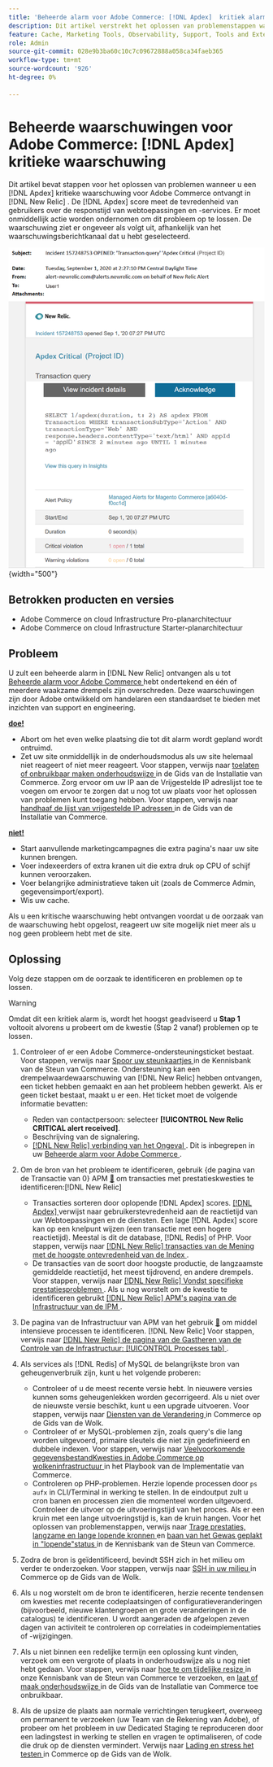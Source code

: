 ```yaml
---
title: 'Beheerde alarm voor Adobe Commerce: [!DNL Apdex]  kritiek alarm'
description: Dit artikel verstrekt het oplossen van problemenstappen wanneer u een  [!DNL Apdex]  kritieke alarm voor Adobe Commerce in  [!DNL New Relic]. The [!DNL Apdex]  ontvangt score gebruikers' tevredenheid aan de reactietijd van Webtoepassingen en de diensten. Er moet onmiddellijk actie worden ondernomen om dit probleem op te lossen.
feature: Cache, Marketing Tools, Observability, Support, Tools and External Services
role: Admin
source-git-commit: 028e9b3ba60c10c7c09672888a058ca34faeb365
workflow-type: tm+mt
source-wordcount: '926'
ht-degree: 0%

---
```


# Beheerde waarschuwingen voor Adobe Commerce: [!DNL Apdex] kritieke waarschuwing

Dit artikel bevat stappen voor het oplossen van problemen wanneer u een [!DNL Apdex] kritieke waarschuwing voor Adobe Commerce ontvangt in [!DNL New Relic] . De [!DNL Apdex] score meet de tevredenheid van gebruikers over de responstijd van webtoepassingen en -services. Er moet onmiddellijk actie worden ondernomen om dit probleem op te lossen. De waarschuwing ziet er ongeveer als volgt uit, afhankelijk van het waarschuwingsberichtkanaal dat u hebt geselecteerd.

![ toepassing kritieke alarm ](../../assets/managed-alerts/apdex-critical-magento-managed.png){width="500"}

## Betrokken producten en versies

* Adobe Commerce on cloud Infrastructure Pro-planarchitectuur
* Adobe Commerce on cloud Infrastructure Starter-planarchitectuur

## Probleem

U zult een beheerde alarm in [!DNL New Relic] ontvangen als u tot [ Beheerde alarm voor Adobe Commerce ](managed-alerts-for-magento-commerce.md) hebt ondertekend en één of meerdere waakzame drempels zijn overschreden. Deze waarschuwingen zijn door Adobe ontwikkeld om handelaren een standaardset te bieden met inzichten van support en engineering.

<u> **doe!** </u>

* Abort om het even welke plaatsing die tot dit alarm wordt gepland wordt ontruimd.
* Zet uw site onmiddellijk in de onderhoudsmodus als uw site helemaal niet reageert of niet meer reageert. Voor stappen, verwijs naar [ toelaten of onbruikbaar maken onderhoudswijze ](https://experienceleague.adobe.com/nl/docs/commerce-operations/installation-guide/tutorials/maintenance-mode) in de Gids van de Installatie van Commerce. Zorg ervoor om uw IP aan de Vrijgestelde IP adreslijst toe te voegen om ervoor te zorgen dat u nog tot uw plaats voor het oplossen van problemen kunt toegang hebben. Voor stappen, verwijs naar [ handhaaf de lijst van vrijgestelde IP adressen ](https://experienceleague.adobe.com/nl/docs/commerce-operations/installation-guide/tutorials/maintenance-mode#maintain-the-list-of-exempt-ip-addresses) in de Gids van de Installatie van Commerce.

<u>**niet!**</u>

* Start aanvullende marketingcampagnes die extra pagina&#39;s naar uw site kunnen brengen.
* Voer indexeerders of extra kranen uit die extra druk op CPU of schijf kunnen veroorzaken.
* Voer belangrijke administratieve taken uit (zoals de Commerce Admin, gegevensimport/export).
* Wis uw cache.

Als u een kritische waarschuwing hebt ontvangen voordat u de oorzaak van de waarschuwing hebt opgelost, reageert uw site mogelijk niet meer als u nog geen probleem hebt met de site.

## Oplossing

Volg deze stappen om de oorzaak te identificeren en problemen op te lossen.

>[!WARNING]
>
>Omdat dit een kritiek alarm is, wordt het hoogst geadviseerd u **Stap 1** voltooit alvorens u probeert om de kwestie (Stap 2 vanaf) problemen op te lossen.

1. Controleer of er een Adobe Commerce-ondersteuningsticket bestaat. Voor stappen, verwijs naar [ Spoor uw steunkaartjes ](https://experienceleague.adobe.com/nl/docs/commerce-knowledge-base/kb/help-center-guide/magento-help-center-user-guide#track-support-case) in de Kennisbank van de Steun van Commerce. Ondersteuning kan een drempelwaardewaarschuwing van [!DNL New Relic] hebben ontvangen, een ticket hebben gemaakt en aan het probleem hebben gewerkt. Als er geen ticket bestaat, maakt u er een. Het ticket moet de volgende informatie bevatten:
   * Reden van contactpersoon: selecteer **[!UICONTROL New Relic CRITICAL alert received]**.
   * Beschrijving van de signalering.
   * [[!DNL New Relic]  verbinding van het Ongeval ](https://docs.newrelic.com/docs/alerts-applied-intelligence/new-relic-alerts/alert-incidents/view-violation-event-details-incidents). Dit is inbegrepen in uw [ Beheerde alarm voor Adobe Commerce ](managed-alerts-for-magento-commerce.md).
1. Om de bron van het probleem te identificeren, gebruik {de pagina van de Transactie van 0} APM [&#128279;](https://docs.newrelic.com/docs/apm/applications-menu/monitoring/transactions-page-find-specific-performance-problems) om transacties met prestatieskwesties te identificeren:[!DNL New Relic] 
   * Transacties sorteren door oplopende [!DNL Apdex] scores. [[!DNL Apdex] ](https://docs.newrelic.com/docs/apm/new-relic-apm/apdex/apdex-measure-user-satisfaction) verwijst naar gebruikerstevredenheid aan de reactietijd van uw Webtoepassingen en de diensten. Een lage [!DNL Apdex] score kan op een knelpunt wijzen (een transactie met een hogere reactietijd). Meestal is dit de database, [!DNL Redis] of PHP. Voor stappen, verwijs naar [[!DNL New Relic]  transacties van de Mening met de hoogste ontevredenheid van de Index ](https://docs.newrelic.com/docs/apm/new-relic-apm/apdex/apdex-measure-user-satisfaction/#dissatisfaction).
   * De transacties van de soort door hoogste productie, de langzaamste gemiddelde reactietijd, het meest tijdrovend, en andere drempels. Voor stappen, verwijs naar [[!DNL New Relic]  Vondst specifieke prestatiesproblemen ](https://docs.newrelic.com/docs/apm/applications-menu/monitoring/transactions-page-find-specific-performance-problems). Als u nog worstelt om de kwestie te identificeren gebruikt [[!DNL New Relic]  APM&#39;s pagina van de Infrastructuur van de IPM ](https://docs.newrelic.com/docs/infrastructure/infrastructure-ui-pages/infra-hosts-ui-page/).
1. De pagina van de Infrastructuur van APM van het gebruik [&#128279;](https://docs.newrelic.com/docs/infrastructure/infrastructure-ui-pages/infra-hosts-ui-page/) om middel intensieve processen te identificeren. [!DNL New Relic]  Voor stappen, verwijs naar [[!DNL New Relic]  de pagina van de Gastheren van de Controle van de Infrastructuur: [!UICONTROL Processes tab] ](https://docs.newrelic.com/docs/infrastructure/infrastructure-ui-pages/infra-hosts-ui-page/#processes).
1. Als services als [!DNL Redis] of MySQL de belangrijkste bron van geheugenverbruik zijn, kunt u het volgende proberen:
   * Controleer of u de meest recente versie hebt. In nieuwere versies kunnen soms geheugenlekken worden gecorrigeerd. Als u niet over de nieuwste versie beschikt, kunt u een upgrade uitvoeren. Voor stappen, verwijs naar [ Diensten van de Verandering ](https://experienceleague.adobe.com/docs/commerce-cloud-service/user-guide/configure/service/services-yaml.html?lang=nl-NL) in Commerce op de Gids van de Wolk.
   * Controleer of er MySQL-problemen zijn, zoals query&#39;s die lang worden uitgevoerd, primaire sleutels die niet zijn gedefinieerd en dubbele indexen. Voor stappen, verwijs naar [ Veelvoorkomende gegevensbestandKwesties in Adobe Commerce op wolkeninfrastructuur ](https://experienceleague.adobe.com/docs/commerce-operations/implementation-playbook/best-practices/maintenance/resolve-database-performance-issues.html?lang=nl-NL) in het Playbook van de Implementatie van Commerce.
   * Controleren op PHP-problemen. Herzie lopende processen door `ps aufx` in CLI/Terminal in werking te stellen. In de eindoutput zult u cron banen en processen zien die momenteel worden uitgevoerd. Controleer de uitvoer op de uitvoeringstijd van het proces. Als er een kruin met een lange uitvoeringstijd is, kan de kruin hangen. Voor het oplossen van problemenstappen, verwijs naar [ Trage prestaties, langzame en lange lopende kronnen ](https://experienceleague.adobe.com/nl/docs/commerce-knowledge-base/kb/troubleshooting/miscellaneous/slow-performance-slow-and-long-running-crons) en [ baan van het Gewas geplakt in &quot;lopende&quot;status ](https://experienceleague.adobe.com/nl/docs/commerce-knowledge-base/kb/troubleshooting/miscellaneous/cron-job-is-stuck-in-running-status) in de Kennisbank van de Steun van Commerce.

1. Zodra de bron is geïdentificeerd, bevindt SSH zich in het milieu om verder te onderzoeken. Voor stappen, verwijs naar [ SSH in uw milieu ](https://experienceleague.adobe.com/nl/docs/commerce-cloud-service/user-guide/develop/secure-connections#ssh) in Commerce op de Gids van de Wolk.
1. Als u nog worstelt om de bron te identificeren, herzie recente tendensen om kwesties met recente codeplaatsingen of configuratieveranderingen (bijvoorbeeld, nieuwe klantengroepen en grote veranderingen in de catalogus) te identificeren. U wordt aangeraden de afgelopen zeven dagen van activiteit te controleren op correlaties in codeimplementaties of -wijzigingen.
1. Als u niet binnen een redelijke termijn een oplossing kunt vinden, verzoek om een vergrote of plaats in onderhoudswijze als u nog niet hebt gedaan. Voor stappen, verwijs naar [ hoe te om tijdelijke resize ](https://experienceleague.adobe.com/nl/docs/commerce-knowledge-base/kb/how-to/how-to-request-temporary-magento-upsize) in onze Kennisbank van de Steun van Commerce te verzoeken, en [ laat of maak onderhoudswijze ](https://experienceleague.adobe.com/nl/docs/commerce-operations/installation-guide/tutorials/maintenance-mode) in de Gids van de Installatie van Commerce toe onbruikbaar.
1. Als de upsize de plaats aan normale verrichtingen terugkeert, overweeg om permanent te verzoeken (uw Team van de Rekening van Adobe), of probeer om het probleem in uw Dedicated Staging te reproduceren door een ladingstest in werking te stellen en vragen te optimaliseren, of code die druk op de diensten vermindert. Verwijs naar [ Lading en stress het testen ](https://experienceleague.adobe.com/nl/docs/commerce-cloud-service/user-guide/develop/test/staging-and-production#load-and-stress-testing) in Commerce op de Gids van de Wolk.

